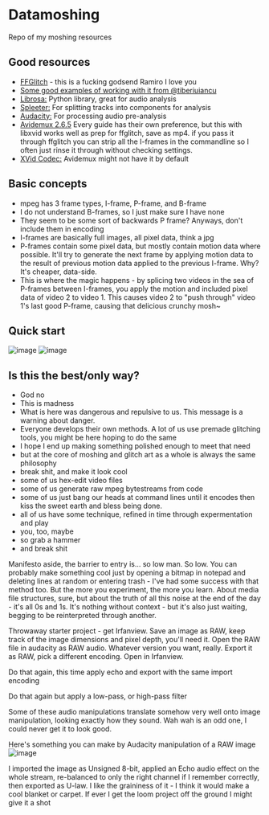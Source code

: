 # Datamoshing
Repo of my moshing resources

## Good resources
- [FFGlitch](https://ffglitch.org/) - this is a fucking godsend Ramiro I love you
- [Some good examples of working with it from @tiberiuiancu](https://github.com/tiberiuiancu/datamoshing)
- [Librosa:](https://librosa.org/) Python library, great for audio analysis
- [Spleeter:](https://github.com/deezer/spleeter) For splitting tracks into components for analysis
- [Audacity:](https://www.audacityteam.org/) For processing audio pre-analysis
- [Avidemux 2.6.5](https://sourceforge.net/projects/avidemux/files/avidemux/2.6.5/) Every guide has their own preference, but this with libxvid works well as prep for ffglitch, save as mp4. if you pass it through ffglitch you can strip all the I-frames in the commandline  so I often just rinse it through without checking settings.
- [XVid Codec:](https://www.xvid.com/) Avidemux might not have it by default

## Basic concepts
- mpeg has 3 frame types, I-frame, P-frame, and B-frame
- I do not understand B-frames, so I just make sure I have none
- They seem to be some sort of backwards P frame? Anyways, don't include them in encoding
- I-frames are basically full images, all pixel data, think a jpg
- P-frames contain some pixel data, but mostly contain motion data where possible. It'll try to generate the next frame by applying motion data to the result of previous motion data applied to the previous I-frame. Why? It's cheaper, data-side.
- This is where the magic happens - by splicing two videos in the sea of P-frames between I-frames, you apply the motion and included pixel data of video 2 to video 1. This causes video 2 to "push through" video 1's last good P-frame, causing that delicious crunchy mosh~

## Quick start

![image](https://user-images.githubusercontent.com/33932119/222918543-1e606a32-364c-4468-be50-c7340b016291.png)
![image](https://user-images.githubusercontent.com/33932119/222918548-e66c5b4a-d505-4ff8-a15d-a90600747edb.png)

## Is this the best/only way?
-  God no
-  This is madness
-  What is here was dangerous and repulsive to us. This message is a warning about danger. 
-  Everyone develops their own methods. A lot of us use premade glitching tools, you might be here hoping to do the same
-  I hope I end up making something polished enough to meet that need
-  but at the core of moshing and glitch art as a whole is always the same philosophy
-  break shit, and make it look cool
-  some of us hex-edit video files
-  some of us generate raw mpeg bytestreams from code
-  some of us just bang our heads at command lines until it encodes then kiss the sweet earth and bless being done.
-  all of us have some technique, refined in time through expermentation and play
-  you, too, maybe
-  so grab a hammer
-  and break shit

Manifesto aside, the barrier to entry is...  so low man. So low. You can probably make something cool just by opening a bitmap in notepad and deleting  lines at random or entering trash - I've had some success with that method too. But the more you experiment, the more you learn. About media file structures, sure, but about the truth of all this noise at the end of the day - it's all 0s and 1s. It's nothing without context - but it's also just waiting, begging to be reinterpreted through another. 

Throwaway starter project - get Irfanview. Save an image as RAW, keep track of the image dimensions and pixel depth, you'll need it. Open the RAW file in audacity as RAW audio. Whatever version you want, really. Export it as RAW, pick a different encoding. Open in Irfanview.

Do that again, this time apply echo and export with the same import encoding

Do that again but apply a low-pass, or high-pass filter

Some of these audio manipulations translate somehow very well onto image manipulation, looking exactly how they sound. Wah wah is an odd one, I could never get it to look good.

Here's something you can make by Audacity manipulation of a RAW image
![image](https://user-images.githubusercontent.com/33932119/222355729-f6aed081-2eb9-45a3-8a5a-7e8b50b94c98.png)

I imported the image as Unsigned 8-bit, applied an Echo audio effect on the whole stream, re-balanced to only the right channel if I remember correctly, then exported as U-law. I like the graininess of it - I think it would make a cool blanket or carpet. If ever I get the loom project off the ground I might give it a shot
